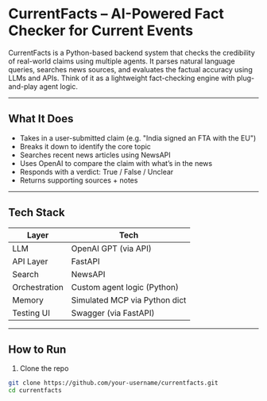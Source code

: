 # CurrentFacts – AI-Powered Fact Checker for Current Events

CurrentFacts is a Python-based backend system that checks the credibility of real-world claims using multiple agents. It parses natural language queries, searches news sources, and evaluates the factual accuracy using LLMs and APIs. Think of it as a lightweight fact-checking engine with plug-and-play agent logic.

---

## What It Does

- Takes in a user-submitted claim (e.g. "India signed an FTA with the EU")
- Breaks it down to identify the core topic
- Searches recent news articles using NewsAPI
- Uses OpenAI to compare the claim with what’s in the news
- Responds with a verdict: True / False / Unclear
- Returns supporting sources + notes

---

## Tech Stack

| Layer        | Tech                           |
|--------------|--------------------------------|
| LLM          | OpenAI GPT (via API)           |
| API Layer    | FastAPI                        |
| Search       | NewsAPI                        |
| Orchestration| Custom agent logic (Python)    |
| Memory       | Simulated MCP via Python dict  |
| Testing UI   | Swagger (via FastAPI)          |

---

## How to Run

1. Clone the repo

```bash
git clone https://github.com/your-username/currentfacts.git
cd currentfacts
